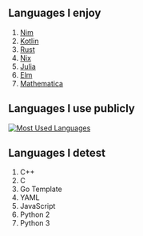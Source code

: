 ## Languages I enjoy
1. [Nim](https://nim-lang.org/)
2. [Kotlin](https://kotlinlang.org/)
3. [Rust](https://www.rust-lang.org/)
4. [Nix](https://nixos.wiki/wiki/Nix_Expression_Language)
5. [Julia](https://julialang.org/)
6. [Elm](https://elm-lang.org/)
7. [Mathematica](https://www.wolfram.com/mathematica/)

## Languages I use publicly
[![Most Used Languages](https://github-readme-stats.vercel.app/api/top-langs/?username=theAkito&langs_count=10&hide=Smarty,CSS,HTML,JavaScript&exclude_repo=docs-1,awesome-docker,angular-drag-n-drop-directive,DietPi,su-exec,rke,UnCiv,mattermost-plugin-github,plumbly,easy-bcrypt,Nim,micro,feed-nim,nimble,docs,python-bna,transfer.sh,hugo-theme-hello-friend-ng,fixedzoom,piggybudget,docker-raspbian-stretch,ZeroNet,cryptomator,jumbly,vuvuzela,go,RetroShare,docker-retroshare,coffeeMiner,sakai,0bin,klidsaz,RSSOwl,inferno-os,retroshare-nogui_063,docker-32bit-debian-jessie-install,redparrot-src,go1.11.2_arm_bootstrap,docker-kub-dbg-worker)](https://github.com/theAkito)

## Languages I detest
1. C++
2. C
3. Go Template
4. YAML
5. JavaScript
6. Python 2
7. Python 3